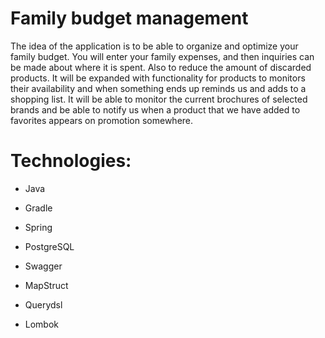 # Family budget management

The idea of the application is to be able to organize and optimize your family budget. You will enter your family expenses, and then inquiries can be made about where it is spent. Also to reduce the amount of discarded products. It will be expanded with functionality for products to monitors their availability and when something ends up reminds us and adds to a shopping list. It will be able to monitor the current brochures of selected brands and be able to notify us when a product that we have added to favorites appears on promotion somewhere.

# Technologies:
- Java

- Gradle

- Spring

- PostgreSQL

- Swagger

- MapStruct

- Querydsl

- Lombok
